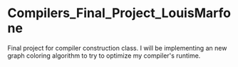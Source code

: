 # Compilers_Final_Project_LouisMarfone
Final project for compiler construction class. I will be implementing an new graph coloring algorithm to try to optimize my compiler's runtime.
